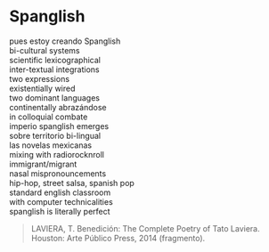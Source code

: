 # Spanglish

pues estoy creando Spanglish\
bi-cultural systems\
scientific lexicographical\
inter-textual integrations\
two expressions\
existentially wired\
two dominant languages\
continentally abrazándose\
in colloquial combate\
imperio spanglish emerges\
sobre territorio bi-lingual\
las novelas mexicanas\
mixing with radiorocknroll\
immigrant/migrant\
nasal mispronouncements\
hip-hop, street salsa, spanish pop\
standard english classroom\
with computer technicalities\
spanglish is literally perfect

> LAVIERA, T. Benedición: The Complete Poetry of Tato Laviera.\
> Houston: Arte Público Press, 2014 (fragmento).
